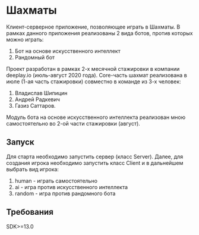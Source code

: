 # Шахматы

Клиент-серверное приложение, позволяющее играть в Шахматы. В рамках данного приложения реализованы 2 вида ботов, против которых можно играть:
  1. Бот на основе искусственного интеллект
  2. Рандомный бот

Проект разработан в рамках 2-х месячной стажировки в компании deeplay.io (июль-август 2020 года).
Сore-часть шахмат реализована в июле (1-ая часть стажировки) совместно в команде из 3-х человек:  
  1. Владислав Шипицин 
  2. Андрей Радкевич
  3. Газиз Саттаров.

Модуль бота на основе искусственного интеллекта реализован мною самостоятельно во 2-ой части стажировки (август). 

## Запуск

Для старта необходимо запустить сервер (класс Server). 
Далее, для создания игрока необходимо запустить класс Client и в дальнейшем выбрать вид игрока:
  1. human - играть самостоятельно
  2. ai - игра против искусственного интеллекта
  3. random - игра против рандомного бота

## Требования

SDK>=13.0
